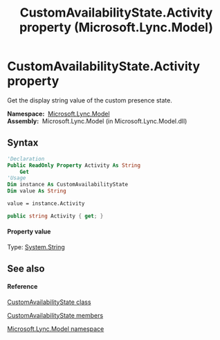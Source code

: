 ﻿---
title: CustomAvailabilityState.Activity property  (Microsoft.Lync.Model)
TOCTitle: 'Activity property '
ms:assetid: P:Microsoft.Lync.Model.CustomAvailabilityState.Activity_DI_3_UC_OCS14MrefLyncWPF
ms:mtpsurl: https://msdn.microsoft.com/en-us/library/microsoft.lync.model.customavailabilitystate.activity_di_3_uc_ocs14mreflyncwpf(v=office.15)
ms:contentKeyID: 48589958
ms.date: 07/28/2014
mtps_version: v=office.15
f1_keywords:
- Microsoft.Lync.Model.CustomAvailabilityState.Activity
dev_langs:
- CSharp
- JScript
- VB
- other
---

# CustomAvailabilityState.Activity property

Get the display string value of the custom presence state.

**Namespace:**  [Microsoft.Lync.Model](microsoft-lync-model-namespace_2.md)  
**Assembly:**  Microsoft.Lync.Model (in Microsoft.Lync.Model.dll)

## Syntax

``` vb
'Declaration
Public ReadOnly Property Activity As String
    Get
'Usage
Dim instance As CustomAvailabilityState
Dim value As String

value = instance.Activity
```

``` csharp
public string Activity { get; }
```

#### Property value

Type: [System.String](http://msdn2.microsoft.com/en-us/library/s1wwdcbf)  

## See also

#### Reference

[CustomAvailabilityState class](customavailabilitystate-class-microsoft-lync-model_2.md)

[CustomAvailabilityState members](customavailabilitystate-members-microsoft-lync-model_2.md)

[Microsoft.Lync.Model namespace](microsoft-lync-model-namespace_2.md)


